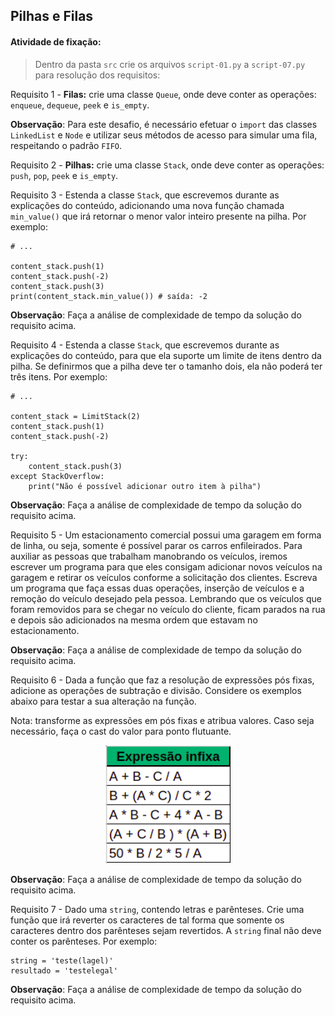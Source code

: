 ## Pilhas e Filas

####  Atividade de fixação:
> Dentro da pasta `src` crie os arquivos `script-01.py` a `script-07.py` para resolução dos requisitos:


Requisito 1 - **Filas:** crie uma classe `Queue`, onde deve conter as operações: `enqueue`, `dequeue`, `peek` e `is_empty`.

**Observação**: Para este desafio, é necessário efetuar o `import` das classes `LinkedList` e `Node` e utilizar seus métodos de acesso para simular uma fila, respeitando o padrão `FIFO`.


Requisito 2 - **Pilhas:** crie uma classe `Stack`, onde deve conter as operações: `push`, `pop`, `peek` e `is_empty`.

Requisito 3 - Estenda a classe `Stack`, que escrevemos durante as explicações do conteúdo, adicionando uma nova função chamada `min_value()` que irá retornar o menor valor inteiro presente na pilha. Por exemplo:

```
# ...

content_stack.push(1)
content_stack.push(-2)
content_stack.push(3)
print(content_stack.min_value()) # saída: -2
```

**Observação**: Faça a análise de complexidade de tempo da solução do requisito acima.


Requisito 4 - Estenda a classe `Stack`, que escrevemos durante as explicações do conteúdo, para que ela suporte um limite de itens dentro da pilha. Se definirmos que a pilha deve ter o tamanho dois, ela não poderá ter três itens. Por exemplo:

```
# ...

content_stack = LimitStack(2)
content_stack.push(1)
content_stack.push(-2)

try:
    content_stack.push(3)
except StackOverflow:
    print("Não é possível adicionar outro item à pilha")
```
**Observação**: Faça a análise de complexidade de tempo da solução do requisito acima.

Requisito 5 - Um estacionamento comercial possui uma garagem em forma de linha, ou seja, somente é possível parar os carros enfileirados. Para auxiliar as pessoas que trabalham manobrando os veículos, iremos escrever um programa para que eles consigam adicionar novos veículos na garagem e retirar os veículos conforme a solicitação dos clientes. Escreva um programa que faça essas duas operações, inserção de veículos e a remoção do veículo desejado pela pessoa. Lembrando que os veículos que foram removidos para se chegar no veículo do cliente, ficam parados na rua e depois são adicionados na mesma ordem que estavam no estacionamento.

**Observação**: Faça a análise de complexidade de tempo da solução do requisito acima.

Requisito 6 - Dada a função que faz a resolução de expressões pós fixas, adicione as operações de subtração e divisão. Considere os exemplos abaixo para testar a sua alteração na função.

Nota: transforme as expressões em pós fixas e atribua valores. Caso seja necessário, faça o cast do valor para ponto flutuante.

<p align="center">
  <img src="./list_math.png" width="200px" alt="tabela cálculos"/>
</p>

**Observação**: Faça a análise de complexidade de tempo da solução do requisito acima.

Requisito 7 - Dado uma `string`, contendo letras e parênteses. Crie uma função que irá reverter os caracteres de tal forma que somente os caracteres dentro dos parênteses sejam revertidos. A `string` final não deve conter os parênteses. Por exemplo:

```
string = 'teste(lagel)'
resultado = 'testelegal'
```

**Observação**: Faça a análise de complexidade de tempo da solução do requisito acima.


